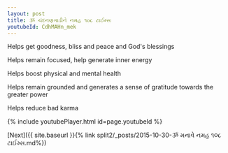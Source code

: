 ```yaml
---
layout: post
title: ૐ ચંદનણગાડીને નમહ ૧૦૮ ટાઈમ્સ
youtubeId: CdhMAHn_mek
---
```

 
 
Helps get goodness, bliss and peace and God's blessings
 
Helps remain focused, help generate inner energy 
 
Helps boost physical and mental health 
 
Helps remain grounded and generates a sense of gratitude towards the greater power 
 
Helps reduce bad karma
 
 
 
 


{% include youtubePlayer.html id=page.youtubeId %}
 
[Next]({{ site.baseurl }}{% link  split2/_posts/2015-10-30-ૐ મનાવે નમહ ૧૦૮ ટાઈમ્સ.md%})
 
